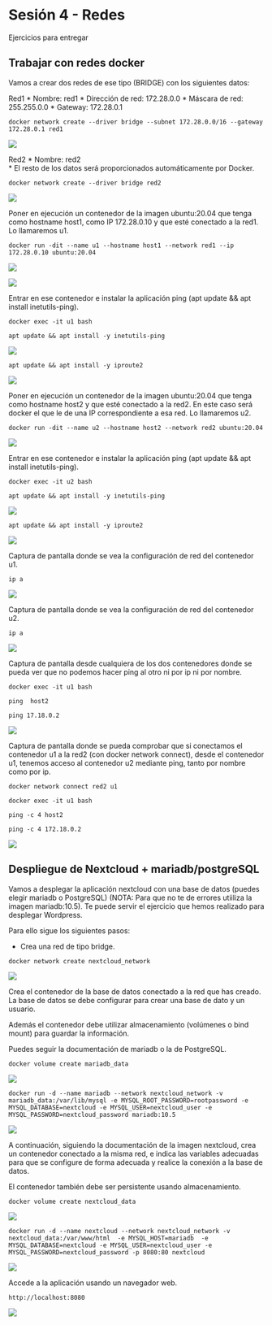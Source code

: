 # Sesión 4 - Redes

Ejercicios para entregar

## Trabajar con redes docker

Vamos a crear dos redes de ese tipo (BRIDGE) con los siguientes datos:

Red1
    * Nombre: red1
    * Dirección de red: 172.28.0.0
    * Máscara de red: 255.255.0.0
    * Gateway: 172.28.0.1

`docker network create --driver bridge --subnet 172.28.0.0/16 --gateway 172.28.0.1 red1`

![](/Images/img39.png)

Red2
    * Nombre: red2    
    * El resto de los datos será proporcionados automáticamente por Docker.

`docker network create --driver bridge red2`

![](/Images/img37.png)

Poner en ejecución un contenedor de la imagen ubuntu:20.04 que tenga como hostname host1, como IP 172.28.0.10 y que esté conectado a la red1. Lo llamaremos u1.

`docker run -dit --name u1 --hostname host1 --network red1 --ip 172.28.0.10 ubuntu:20.04`

![](/Images/img38.png)

![](/Images/img40.png)

Entrar en ese contenedor e instalar la aplicación ping (apt update && apt install inetutils-ping).

`docker exec -it u1 bash`

`apt update && apt install -y inetutils-ping`

![](/Images/img41.png)

`apt update && apt install -y iproute2`

![](/Images/img44.png)
    
Poner en ejecución un contenedor de la imagen ubuntu:20.04 que tenga como hostname host2 y que esté conectado a la red2. En este caso será docker el que le de una IP correspondiente a esa red. Lo llamaremos u2.

`docker run -dit --name u2 --hostname host2 --network red2 ubuntu:20.04`

![](/Images/img42.png)
    
Entrar en ese contenedor e instalar la aplicación ping (apt update && apt install inetutils-ping).

`docker exec -it u2 bash`

`apt update && apt install -y inetutils-ping`

![](/Images/img43.png)

`apt update && apt install -y iproute2`

![](/Images/img46.png)

Captura de pantalla donde se vea la configuración de red del contenedor u1.

`ip a`

![](/Images/img45.png)

Captura de pantalla donde se vea la configuración de red del contenedor u2.

`ip a`

![](/Images/img47.png)

Captura de pantalla desde cualquiera de los dos contenedores donde se pueda ver que no podemos hacer ping al otro ni por ip ni por nombre.

`docker exec -it u1 bash`

`ping  host2`

`ping 17.18.0.2`

![](/Images/img48.png)

Captura de pantalla donde se pueda comprobar que si conectamos el contenedor u1 a la red2 (con docker network connect), desde el contenedor u1, tenemos acceso al contenedor u2 mediante ping, tanto por nombre como por ip.

`docker network connect red2 u1`

`docker exec -it u1 bash`

`ping -c 4 host2`

`ping -c 4 172.18.0.2`

![](/Images/img49.png)

## Despliegue de Nextcloud + mariadb/postgreSQL

Vamos a desplegar la aplicación nextcloud con una base de datos (puedes elegir mariadb o PostgreSQL) (NOTA: Para que no te de errores utiiliza la imagen mariadb:10.5). Te puede servir el ejercicio que hemos realizado para desplegar Wordpress. 

Para ello sigue los siguientes pasos:

- Crea una red de tipo bridge.

`docker network create nextcloud_network`

![](/Images/img51.png)

Crea el contenedor de la base de datos conectado a la red que has creado. La base de datos se debe configurar para crear una base de dato y un usuario. 

Además el contenedor debe utilizar almacenamiento (volúmenes o bind mount) para guardar la información. 

Puedes seguir la documentación de mariadb o la de PostgreSQL.

`docker volume create mariadb_data`

![](/Images/img51.png)

`docker run -d --name mariadb --network nextcloud_network -v mariadb_data:/var/lib/mysql -e MYSQL_ROOT_PASSWORD=rootpassword -e MYSQL_DATABASE=nextcloud -e MYSQL_USER=nextcloud_user -e MYSQL_PASSWORD=nextcloud_password mariadb:10.5`

![](/Images/img52.png)

A continuación, siguiendo la documentación de la imagen nextcloud, crea un contenedor conectado a la misma red, e indica las variables adecuadas para que se configure de forma adecuada y realice la conexión a la base de datos. 

El contenedor también debe ser persistente usando almacenamiento.

`docker volume create nextcloud_data`

![](/Images/img53.png)

`docker run -d --name nextcloud --network nextcloud_network -v nextcloud_data:/var/www/html  -e MYSQL_HOST=mariadb  -e MYSQL_DATABASE=nextcloud -e MYSQL_USER=nextcloud_user -e MYSQL_PASSWORD=nextcloud_password -p 8080:80 nextcloud`

![](/Images/img54.png)

Accede a la aplicación usando un navegador web.

`http://localhost:8080`

![](/Images/img55.png)

